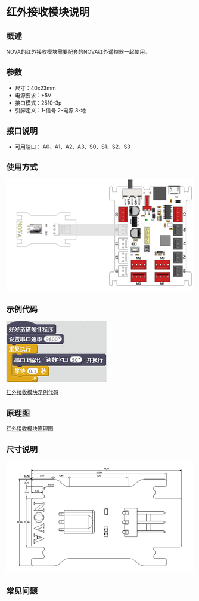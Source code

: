 # 红外接收模块说明

## 概述
NOVA的红外接收模块需要配套的NOVA红外遥控器一起使用。

## 参数
- 尺寸：40x23mm
- 电源要求：+5V
- 接口模式：2510-3p
- 引脚定义：1-信号 2-电源 3-地

## 接口说明
- 可用端口： A0、A1、A2、A3、S0、S1、S2、S3

## 使用方式
![](./images/35.png)

## 示例代码
![](./images/36.png)

[红外接收模块示例代码](http://www.haohaodada.com/show.php?id=947645)

## 原理图
[红外接收模块原理图](https://github.com/Haohaodada-official/haohaodada-docs/blob/master/%E5%8E%9F%E7%90%86%E5%9B%BE/%E7%BA%A2%E5%A4%96%E6%8E%A5%E6%94%B6%E6%A8%A1%E5%9D%97.pdf)

## 尺寸说明
![](./images/103.png)

## 常见问题
